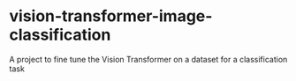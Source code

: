 # vision-transformer-image-classification
A project to fine tune the Vision Transformer on a dataset for a classification task
